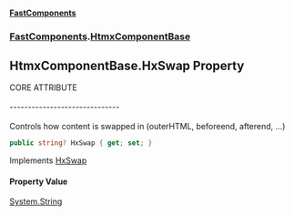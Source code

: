 #### [FastComponents](FastComponents.md 'FastComponents')
### [FastComponents](FastComponents.md 'FastComponents').[HtmxComponentBase](FastComponents.HtmxComponentBase.md 'FastComponents.HtmxComponentBase')

## HtmxComponentBase.HxSwap Property

CORE ATTRIBUTE<br/>  
------------------------------<br/>  
Controls how content is swapped in (outerHTML, beforeend, afterend, …)

```csharp
public string? HxSwap { get; set; }
```

Implements [HxSwap](FastComponents.IHxCoreAttributes.HxSwap.md 'FastComponents.IHxCoreAttributes.HxSwap')

#### Property Value
[System.String](https://docs.microsoft.com/en-us/dotnet/api/System.String 'System.String')